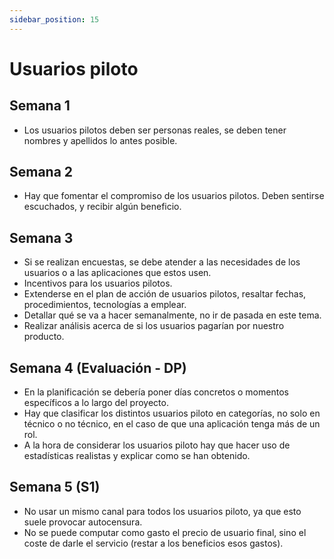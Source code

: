 ```yaml
---
sidebar_position: 15
---
```


# Usuarios piloto

## Semana 1

- Los usuarios pilotos deben ser personas reales, se deben tener nombres y apellidos lo antes posible.

## Semana 2

- Hay que fomentar el compromiso de los usuarios pilotos. Deben sentirse escuchados, y recibir algún beneficio.

## Semana 3

- Si se realizan encuestas, se debe atender a las necesidades de los usuarios o a las aplicaciones que estos usen.
- Incentivos para los usuarios pilotos.
- Extenderse en el plan de acción de usuarios pilotos, resaltar fechas, procedimientos, tecnologías a emplear.
- Detallar qué se va a hacer semanalmente, no ir de pasada en este tema.
- Realizar análisis acerca de si los usuarios pagarían por nuestro producto.

## Semana 4 (Evaluación - DP)

- En la planificación se debería poner días concretos o momentos específicos a lo largo del proyecto.
- Hay que clasificar los distintos usuarios piloto en categorías, no solo en técnico o no técnico, en el caso de que una aplicación tenga más de un rol.
- A la hora de considerar los usuarios piloto hay que hacer uso de estadísticas realistas y explicar como se han obtenido.

## Semana 5 (S1)

- No usar un mismo canal para todos los usuarios piloto, ya que esto suele provocar autocensura.
- No se puede computar como gasto el precio de usuario final, sino el coste de darle el servicio (restar a los beneficios esos gastos).